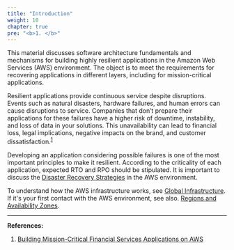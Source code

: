 ```yaml
---
title: "Introduction"
weight: 10
chapter: true
pre: "<b>1. </b>"
---
```


This material discusses software architecture fundamentals and mechanisms for building highly resilient applications in the Amazon Web Services (AWS) environment. The object is to meet the requirements for recovering applications in different layers, including for mission-critical applications.

Resilient applications provide continuous service despite disruptions. Events such as natural disasters, hardware failures, and human errors can cause disruptions to service. Companies that don’t prepare their applications for these failures have a higher risk of downtime, instability, and loss of data in your solutions. This unavailability can lead to financial loss, legal implications, negative impacts on the brand, and customer dissatisfaction.<sup>[1](https://d1.awsstatic.com/Industries/Financial%20Services/Overview/Resilient%20Applications%20on%20AWS%20for%20Financial%20Services.pdf)</sup>

Developing an application considering possible failures is one of the most important principles to make it resilient.
According to the criticality of each application, expected RTO and RPO should be stipulated.
It is important to discuss the [Disaster Recovery Strategies](disaster-recovery) in the AWS environment.

To understand how the AWS infrastructure works, see [Global Infrastructure](global-infra).
If it's your first contact with the AWS environment, see also. [Regions and Availability Zones](regions-az).


---
**References:**
1. [Building Mission-Critical Financial Services Applications on AWS](https://d1.awsstatic.com/Industries/Financial%20Services/Overview/Resilient%20Applications%20on%20AWS%20for%20Financial%20Services.pdf)
